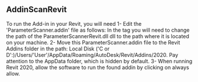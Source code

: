 ## AddinScanRevit
To run the Add-in in your Revit, you will need
1- Edit the 'ParameterScanner.addin' file as follows: In the <Assembly> tag you will need to change the path of the ParameterScannerRevit.dll dll to the path where it is located on your machine.
2- Move this ParameterScanner.addin file to the Revit Addins folder in the path:
Local Disk ('C or D':)/Users/'User'/AppData/Roaming/AutoDesk/Revit/Addins/2020. Pay attention to the AppData folder, which is hidden by default.
3- When running Revit 2020, allow the software to run the found addin by clicking on always allow.
